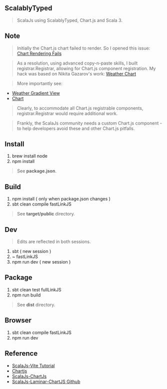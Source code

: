 ScalablyTyped
-------------
>ScalaJs using ScalablyTyped, Chart.js and Scala 3.

Note
----
>Initially the Chart.js chart failed to render. So I opened this issue:
>[Chart Rendering Fails](https://github.com/sjrd/scalajs-sbt-vite-laminar-chartjs-example/issues/6)

>As a resolution, using advanced copy-n-paste skills, I built registrar.Registrar, allowing for Chart.js component registration.
>My hack was based on Nikita Gazarov's work: [Weather Chart](https://demo.laminar.dev/app/weather/gradient/squamish)

>More importantly see:

* [Weather Gradient View](https://github.com/raquo/laminar-full-stack-demo/blob/master/client/src/main/scala/com/raquo/app/weather/WeatherGradientView.scala#L18-L191)
* [Chart](https://github.com/raquo/laminar-full-stack-demo/blob/master/client/src/main/scala/vendor/chartjs/Chart.scala)

>Clearly, to accommodate all Chart.js registrable components, registrar.Registrar would require additional work.

>Frankly, the ScalaJs community needs a custom Chart.js component - to help developers avoid these and other Chart.js pitfalls.

Install
-------
1. brew install node
2. npm install
>See **package.json**.

Build
-----
1. npm install ( only when package.json changes )
2. sbt clean compile fastLinkJS
>See **target/public** directory.

Dev
---
>Edits are reflected in both sessions.
1. sbt ( new session )
2. ~ fastLinkJS
3. npm run dev ( new session )

Package
-------
1. sbt clean test fullLinkJS
2. npm run build
>See **dist** directory.

Browser
-------
1. sbt clean compile fastLinkJS
2. npm run dev

Reference
---------
* [ScalaJs-Vite Tutorial](https://www.scala-js.org/doc/tutorial/scalajs-vite.html)
* [Chartjs](https://www.chartjs.org/docs/latest/)
* [ScalaJs-ChartJs](https://www.scala-js.org/doc/tutorial/scalablytyped.html)
* [ScalaJs-Laminar-ChartJS Github](https://github.com/sjrd/scalajs-sbt-vite-laminar-chartjs-example)
